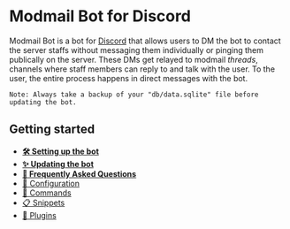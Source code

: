 # Modmail Bot for Discord

Modmail Bot is a bot for [Discord](https://discord.com/) that allows users to DM the bot to contact the server staffs
without messaging them individually or pinging them publically on the server.
These DMs get relayed to modmail *threads*, channels where staff members can reply to and talk with the user.
To the user, the entire process happens in direct messages with the bot.

`Note: Always take a backup of your "db/data.sqlite" file before updating the bot.`

## Getting started
* **[🛠️ Setting up the bot](docs/setup.md)**
* **[✨ Updating the bot](docs/updating.md)**
* **[🙋 Frequently Asked Questions](docs/faq.md)**
* [📝 Configuration](docs/configuration.md)
* [🤖 Commands](docs/commands.md)
* [📋 Snippets](docs/snippets.md)
* [🧩 Plugins](docs/plugins.md)

<!-- ## TODOS -->
